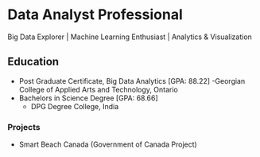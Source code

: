#  Data Analyst Professional
Big Data Explorer | Machine Learning Enthusiast | Analytics & Visualization

## Education
- Post Graduate Certificate, Big Data Analytics [GPA: 88.22] 
   -Georgian College of Applied Arts and Technology, Ontario
- Bachelors in Science Degree [GPA: 68.66]
    - DPG Degree College, India

### Projects
- Smart Beach Canada (Government of Canada Project) 


